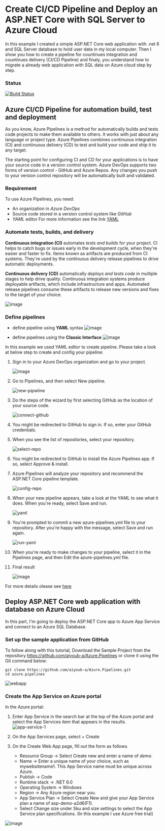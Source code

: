 # Create CI/CD Pipeline and Deploy an ASP.NET Core with SQL Server to Azure Cloud
In this example I created a simple ASP.NET Core web application with .net 6 and SQL Server database to hold user data in my local computer. Then I show you how to create a pipeline for countinues integration and countinues delivery (CI/CD Pipeline) and finaly, you understand how to migrate a already web application with SQL data on Azure cloud step by step.

### Status
[![Build Status](https://dev.azure.com/Aiyoub/AzurePipelines/_apis/build/status/aiyoub-a.Azure.Pipelines?branchName=Feature-A-documentation)](https://dev.azure.com/Aiyoub/AzurePipelines/_build/latest?definitionId=4&branchName=Feature-A-documentation)

## Azure CI/CD Pipeline for automation build, test and deployment
As you know, Azure Pipelines is a method for automatically builds and tests code projects to make them available to others. It works with just about any language or project type. Azure Pipelines combines continuous integration (CI) and continuous delivery (CD) to test and build your code and ship it to any target. 

The starting point for configuring CI and CD for your applications is to have your source code in a version control system. Azure DevOps supports two forms of version control - GitHub and Azure Repos. Any changes you push to your version control repository will be automatically built and validated.


### Requirement
To use Azure Pipelines, you need:
- An organization in _Azure DevOps_
- Source code stored in a version control system like _GitHub_
- _YAML_ editor
 For more information see the link [YAML](https://docs.microsoft.com/en-us/azure/devops/pipelines/get-started/yaml-pipeline-editor?view=azure-devops)

### Automate tests, builds, and delivery
**Continuous integration (CI)** automates _tests and builds_ for your project. CI helps to catch bugs or issues early in the development cycle, when they're easier and faster to fix. Items known as artifacts are produced from CI systems. They're used by the continuous delivery release pipelines to drive automatic deployments.

**Continuous delivery (CD)** automatically _deploys and tests code_ in multiple stages to help drive quality. Continuous integration systems produce deployable artifacts, which include infrastructure and apps. Automated release pipelines consume these artifacts to release new versions and fixes to the target of your choice.

![image](https://user-images.githubusercontent.com/102185699/161806519-bb43d643-97b4-4d3b-9ce3-e77b9aab9fa7.png)

### Define pipelines
* define pipeline using **YAML** syntax
  ![image](https://user-images.githubusercontent.com/102185699/161807622-f2892849-26f8-4aa8-9b18-8e07494a0d1a.png)

* define pipelines using the **Classic Interface**
  ![image](https://user-images.githubusercontent.com/102185699/161807683-1fc64e4c-ff34-4a26-9166-a2b374fa6698.png)

In this example we used YAML editor to create pipeline. Please take a look at below step to create and config your pipeline:
 1. Sign in to your Azure DevOps organization and go to your project.
    
    ![image](https://user-images.githubusercontent.com/102185699/162272680-0c61f567-62c2-4841-a623-d8a768d23bf1.png)

 2. Go to Pipelines, and then select New pipeline.
    
    ![new-pipwline](https://user-images.githubusercontent.com/102185699/162272863-d3337db1-47a2-4346-8a12-189d550ad41a.png)

 3. Do the steps of the wizard by first selecting GitHub as the location of your source code.

    ![connect-github](https://user-images.githubusercontent.com/102185699/162272947-3bb5be53-0e91-4b4b-a7e9-01cfdfa81b4f.png)

 4. You might be redirected to GitHub to sign in. If so, enter your GitHub credentials.

 5. When you see the list of repositories, select your repository.
    
    ![select-repo](https://user-images.githubusercontent.com/102185699/162273110-ce64fbf8-e247-4c4e-a59e-c47203573a43.png)

 6. You might be redirected to GitHub to install the Azure Pipelines app. If so, select Approve & install.
 
 7. Azure Pipelines will analyze your repository and recommend the ASP.NET Core pipeline template.

    ![config-repo](https://user-images.githubusercontent.com/102185699/162273249-14d58a79-b2d5-4577-b90d-663c9f1187d7.png)
    
 8. When your new pipeline appears, take a look at the YAML to see what it does. When you're ready, select Save and run.
    
    ![yaml](https://user-images.githubusercontent.com/102185699/162273379-562c4f26-7199-4478-865e-0601509f0cec.PNG)

 9. You're prompted to commit a new azure-pipelines.yml file to your repository. After you're happy with the message, select Save and run again.

    ![run-yaml](https://user-images.githubusercontent.com/102185699/162273894-25a1a3a6-372a-4fda-8d05-1f0f7e18d6a3.PNG)
   
 10. When you're ready to make changes to your pipeline, select it in the Pipelines page, and then Edit the azure-pipelines.yml file.

 11. Final result

     ![image](https://user-images.githubusercontent.com/102185699/162274386-755a5cb7-c357-4dfa-bc05-3b5f4a09d43c.png)
   
For more details olease see [here](https://docs.microsoft.com/en-us/azure/devops/pipelines/create-first-pipeline?view=azure-devops&tabs=net%2Ctfs-2018-2%2Cbrowser)


## Deploy ASP.NET Core web application with database on Azure Cloud
In this part, I'm going to deploy the ASP.NET Core app to Azure App Service and connect to an Azure SQL Database.

### Set up the sample application from GitHub
To follow along with this tutorial, Download the Sample Project from the repository https://github.com/aiyoub-a/Azure.Pipelines or clone it using the Git command below:
```
git clone https://github.com/aiyoub-a/Azure.Pipelines.git
cd azure.pipelines
```
 ![webapp](https://user-images.githubusercontent.com/102185699/161817431-b6f8ce2c-7bb4-4aa2-8112-fee2f600a317.PNG)

### Create the App Service on Azure portal
In the Azure portal:
 1. Enter App Service in the search bar at the top of the Azure portal and select the App Services item that appears in the results.
   ![app-service-1](https://user-images.githubusercontent.com/102185699/161819526-0cae630d-45c0-48c2-a2d6-8f875c3cf81e.png)
 2. On the App Services page, select + Create
      
 3. On the Create Web App page, fill out the form as follows.
    - Resource Group → Select Create new and enter a name of _demo_.
    - Name → Enter a unique name of your choice, such as mywebsitename1. This App Service name must be unique across Azure.
    - Publish → Code
    - Runtime stack → .NET 6.0
    - Operating System → Windows
    - Region → Any Azure region near you.
    - App Service Plan → Select Create New and give your App Service plan a name of asp-demo-a2d6(F1).
    - Select Change size under Sku and size settings to select the App Service plan specifications. (In this example I use Azure free trial)
   
![image](https://user-images.githubusercontent.com/102185699/161824447-586d5ce6-33da-4711-9a5a-9a779e39e300.png)
